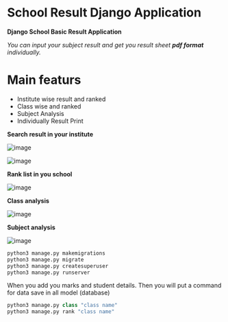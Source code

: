 # School Result Django Application #
**Django School Basic Result Application**

*You can input your subject result and get you result sheet **pdf format** individually.*
# Main featurs #
* Institute wise result and ranked
* Class wise and ranked
* Subject Analysis
* Individually Result Print

**Search result in your institute**

![image](https://github.com/asadlive84/schoolresult/blob/master/school/media/Screenshot%20from%202018-07-23%2011-55-26.png)


![image](https://github.com/asadlive84/schoolresult/blob/master/school/media/Screenshot%20from%202018-07-23%2012-18-59.png)


**Rank list in you school**

![image](https://github.com/asadlive84/schoolresult/blob/master/school/media/Screenshot%20from%202018-07-23%2012-19-13.png)



**Class analysis**

![image](https://github.com/asadlive84/schoolresult/blob/master/school/media/Screenshot%20from%202018-07-23%2012-19-35.png)

**Subject analysis**

![image](https://github.com/asadlive84/schoolresult/blob/master/school/media/Screenshot%20from%202018-07-23%2012-20-16.png)




```python
python3 manage.py makemigrations
python3 manage.py migrate
python3 manage.py createsuperuser
python3 manage.py runserver

```

When you add you marks and student details. Then you will put a command for data save in all model (database)

```python
python3 manage.py class "class name"
python3 manage.py rank "class name"
```
